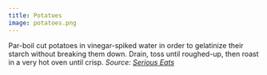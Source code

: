 ```yaml
---
title: Potatoes
image: potatoes.png
---
```

Par-boil cut potatoes in vinegar-spiked water in order to gelatinize their starch without breaking them down. Drain, toss until roughed-up, then roast in a very hot oven until crisp.
_Source: [Serious Eats](https://www.seriouseats.com/the-food-lab-how-to-roast-vegetables)_